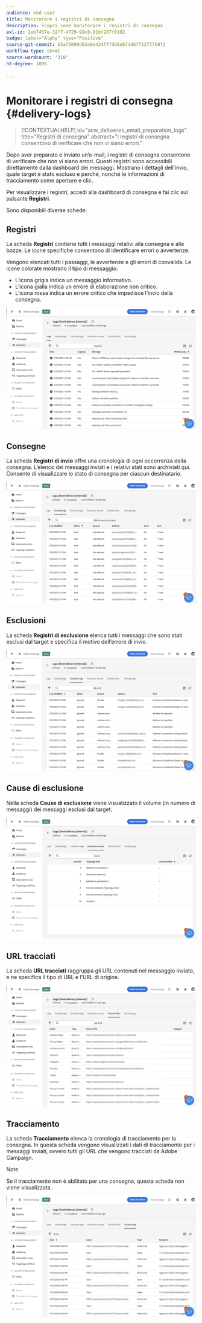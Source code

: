 ```yaml
---
audience: end-user
title: Monitorare i registri di consegna
description: Scopri come monitorare i registri di consegna
exl-id: 2eb7457e-32f7-4729-99c8-91bf287f0192
badge: label="Alpha" type="Positive"
source-git-commit: b5af5099d62e0e424fffdd8eb74d67f12777b0f2
workflow-type: tm+mt
source-wordcount: '310'
ht-degree: 100%

---
```


# Monitorare i registri di consegna {#delivery-logs}

>[!CONTEXTUALHELP]
>id="acw_deliveries_email_preparation_logs"
>title="Registri di consegna"
>abstract="I registri di consegna consentono di verificare che non vi siano errori."

Dopo aver preparato e inviato un’e-mail, i registri di consegna consentono di verificare che non vi siano errori. Questi registri sono accessibili direttamente dalla dashboard dei messaggi. Mostrano i dettagli dell’invio, quale target è stato escluso e perché, nonché le informazioni di tracciamento come aperture e clic.

Per visualizzare i registri, accedi alla dashboard di consegna e fai clic sul pulsante **Registri**.

Sono disponibili diverse schede:

## Registri

La scheda **Registri** contiene tutti i messaggi relativi alla consegna e alle bozze. Le icone specifiche consentono di identificare errori o avvertenze.

Vengono elencati tutti i passaggi, le avvertenze e gli errori di convalida. Le icone colorate mostrano il tipo di messaggio:

* L’icona grigia indica un messaggio informativo.
* L’icona gialla indica un errore di elaborazione non critico.
* L’icona rossa indica un errore critico che impedisce l’invio della consegna.

![](assets/logs.png)

## Consegne

La scheda **Registri di invio** offre una cronologia di ogni occorrenza della consegna. L’elenco dei messaggi inviati e i relativi stati sono archiviati qui. Consente di visualizzare lo stato di consegna per ciascun destinatario.

![](assets/logs2.png)

## Esclusioni

La scheda **Registri di esclusione** elenca tutti i messaggi che sono stati esclusi dal target e specifica il motivo dell’errore di invio.

![](assets/logs3.png)

## Cause di esclusione

Nella scheda **Cause di esclusione** viene visualizzato il volume (in numero di messaggi) dei messaggi esclusi dal target.

![](assets/logs4.png)

## URL tracciati

La scheda **URL tracciati** raggruppa gli URL contenuti nel messaggio inviato, e ne specifica il tipo di URL e l’URL di origine.

![](assets/logs5.png)

## Tracciamento

La scheda **Tracciamento** elenca la cronologia di tracciamento per la consegna. In questa scheda vengono visualizzati i dati di tracciamento per i messaggi inviati, ovvero tutti gli URL che vengono tracciati da Adobe Campaign.

>[!NOTE]
>
>Se il tracciamento non è abilitato per una consegna, questa scheda non viene visualizzata.

![](assets/logs6.png)

